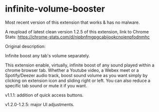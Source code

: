 # infinite-volume-booster
Most recent version of this extension that works &amp; has no malware.

A reupload of latest clean version 1.2.5 of this extension, link to Chrome Stats: https://chrome-stats.com/d/nipbnfmgpgcabijookcnoienpfodnmhc


Original description:

Infinite boost any tab's volume separately.

This extension enable, virtually, infinite boost of any sound played within a chrome browser tab. 
 Whether a Youtube video, a Webex meet or a Spotify/Deezer audio track, boost sound volume as you want simply by clicking on extension icon and sliding right or left.
You can also reduce a specific tab sound or mute it if you want.

v1.1.1: addition of quick access buttons.

v1.2.0-1.2.5: major UI adjustments.
